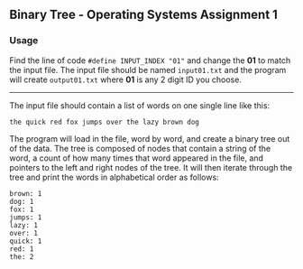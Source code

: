 ## Binary Tree - Operating Systems Assignment 1

### Usage

Find the line of code `#define INPUT_INDEX "01"` and change the **01** to match the input file.
The input file should be named `input01.txt` and the program will create `output01.txt` where **01** is any 2 digit ID you choose.

------------------------------------------------------------------------------------------------

The input file should contain a list of words on one single line like this:
```
the quick red fox jumps over the lazy brown dog
```
The program will load in the file, word by word, and create a binary tree out of the data. The tree is composed of nodes that contain a string of the word, a count of how many times that word appeared in the file, and pointers to the left and right nodes of the tree. It will then iterate through the tree and print the words in alphabetical order as follows:
```
brown: 1
dog: 1
fox: 1
jumps: 1
lazy: 1
over: 1
quick: 1
red: 1
the: 2
```
